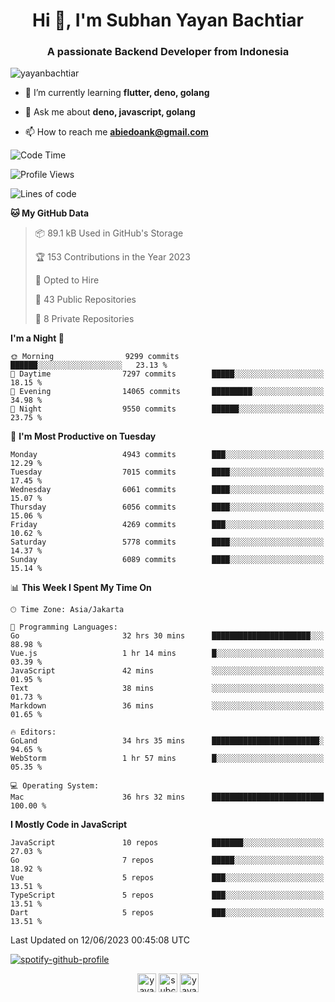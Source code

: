 <h1 align="center">Hi 👋, I'm Subhan Yayan Bachtiar</h1>
<h3 align="center">A passionate Backend Developer from Indonesia</h3>

<p align="left"> <img src="https://komarev.com/ghpvc/?username=yayanbachtiar" alt="yayanbachtiar" /> </p>

- 🌱 I’m currently learning **flutter, deno, golang**

- 💬 Ask me about **deno, javascript, golang**

- 📫 How to reach me **abiedoank@gmail.com**

<!--START_SECTION:waka-->
![Code Time](http://img.shields.io/badge/Code%20Time-5%2C467%20hrs%2052%20mins-blue)

![Profile Views](http://img.shields.io/badge/Profile%20Views-0-blue)

![Lines of code](https://img.shields.io/badge/From%20Hello%20World%20I%27ve%20Written-44.4%20million%20lines%20of%20code-blue)

**🐱 My GitHub Data** 

> 📦 89.1 kB Used in GitHub's Storage 
 > 
> 🏆 153 Contributions in the Year 2023
 > 
> 💼 Opted to Hire
 > 
> 📜 43 Public Repositories 
 > 
> 🔑 8 Private Repositories 
 > 
**I'm a Night 🦉** 

```text
🌞 Morning                9299 commits        ██████░░░░░░░░░░░░░░░░░░░   23.13 % 
🌆 Daytime                7297 commits        █████░░░░░░░░░░░░░░░░░░░░   18.15 % 
🌃 Evening                14065 commits       █████████░░░░░░░░░░░░░░░░   34.98 % 
🌙 Night                  9550 commits        ██████░░░░░░░░░░░░░░░░░░░   23.75 % 
```
📅 **I'm Most Productive on Tuesday** 

```text
Monday                   4943 commits        ███░░░░░░░░░░░░░░░░░░░░░░   12.29 % 
Tuesday                  7015 commits        ████░░░░░░░░░░░░░░░░░░░░░   17.45 % 
Wednesday                6061 commits        ████░░░░░░░░░░░░░░░░░░░░░   15.07 % 
Thursday                 6056 commits        ████░░░░░░░░░░░░░░░░░░░░░   15.06 % 
Friday                   4269 commits        ███░░░░░░░░░░░░░░░░░░░░░░   10.62 % 
Saturday                 5778 commits        ████░░░░░░░░░░░░░░░░░░░░░   14.37 % 
Sunday                   6089 commits        ████░░░░░░░░░░░░░░░░░░░░░   15.14 % 
```


📊 **This Week I Spent My Time On** 

```text
🕑︎ Time Zone: Asia/Jakarta

💬 Programming Languages: 
Go                       32 hrs 30 mins      ██████████████████████░░░   88.98 % 
Vue.js                   1 hr 14 mins        █░░░░░░░░░░░░░░░░░░░░░░░░   03.39 % 
JavaScript               42 mins             ░░░░░░░░░░░░░░░░░░░░░░░░░   01.95 % 
Text                     38 mins             ░░░░░░░░░░░░░░░░░░░░░░░░░   01.73 % 
Markdown                 36 mins             ░░░░░░░░░░░░░░░░░░░░░░░░░   01.65 % 

🔥 Editors: 
GoLand                   34 hrs 35 mins      ████████████████████████░   94.65 % 
WebStorm                 1 hr 57 mins        █░░░░░░░░░░░░░░░░░░░░░░░░   05.35 % 

💻 Operating System: 
Mac                      36 hrs 32 mins      █████████████████████████   100.00 % 
```

**I Mostly Code in JavaScript** 

```text
JavaScript               10 repos            ███████░░░░░░░░░░░░░░░░░░   27.03 % 
Go                       7 repos             █████░░░░░░░░░░░░░░░░░░░░   18.92 % 
Vue                      5 repos             ███░░░░░░░░░░░░░░░░░░░░░░   13.51 % 
TypeScript               5 repos             ███░░░░░░░░░░░░░░░░░░░░░░   13.51 % 
Dart                     5 repos             ███░░░░░░░░░░░░░░░░░░░░░░   13.51 % 
```




 Last Updated on 12/06/2023 00:45:08 UTC
<!--END_SECTION:waka-->

[![spotify-github-profile](https://spotify-github-profile.vercel.app/api/view?uid=31qtu2k4v3mbxp7clcmm6imuqq6e&cover_image=true&theme=default&show_offline=false&bar_color=53b14f&bar_color_cover=true)](https://github.com/kittinan/spotify-github-profile)


<p align="center">
<a href="https://dev.to/yayanbachtiar" target="blank"><img align="center" src="https://cdn.jsdelivr.net/npm/simple-icons@3.0.1/icons/dev-dot-to.svg" alt="yayanbachtiar" height="30" width="30" /></a>
<a href="https://linkedin.com/in/subchanyayanbachtiar" target="blank"><img align="center" src="https://cdn.jsdelivr.net/npm/simple-icons@3.0.1/icons/linkedin.svg" alt="subchanyayanbachtiar" height="30" width="30" /></a>
<a href="https://codesandbox.com/yayanbachtiar" target="blank"><img align="center" src="https://cdn.jsdelivr.net/npm/simple-icons@3.0.1/icons/codesandbox.svg" alt="yayanbachtiar" height="30" width="30" /></a>
</p>
